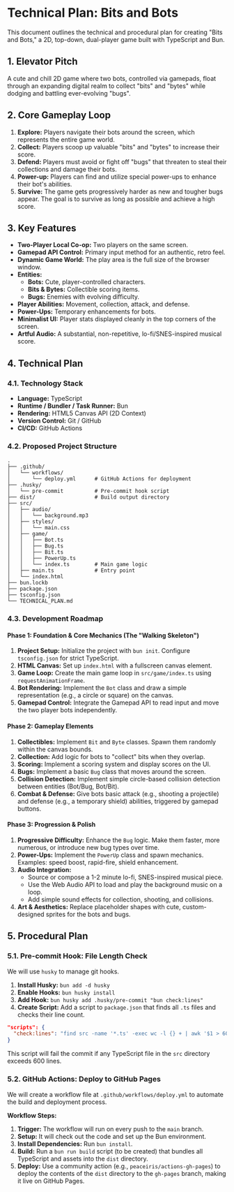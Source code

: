 # Technical Plan: Bits and Bots

This document outlines the technical and procedural plan for creating "Bits and Bots," a 2D, top-down, dual-player game built with TypeScript and Bun.

## 1. Elevator Pitch

A cute and chill 2D game where two bots, controlled via gamepads, float through an expanding digital realm to collect "bits" and "bytes" while dodging and battling ever-evolving "bugs".

## 2. Core Gameplay Loop

1.  **Explore:** Players navigate their bots around the screen, which represents the entire game world.
2.  **Collect:** Players scoop up valuable "bits" and "bytes" to increase their score.
3.  **Defend:** Players must avoid or fight off "bugs" that threaten to steal their collections and damage their bots.
4.  **Power-up:** Players can find and utilize special power-ups to enhance their bot's abilities.
5.  **Survive:** The game gets progressively harder as new and tougher bugs appear. The goal is to survive as long as possible and achieve a high score.

## 3. Key Features

-   **Two-Player Local Co-op:** Two players on the same screen.
-   **Gamepad API Control:** Primary input method for an authentic, retro feel.
-   **Dynamic Game World:** The play area is the full size of the browser window.
-   **Entities:**
    -   **Bots:** Cute, player-controlled characters.
    -   **Bits & Bytes:** Collectible scoring items.
    -   **Bugs:** Enemies with evolving difficulty.
-   **Player Abilities:** Movement, collection, attack, and defense.
-   **Power-Ups:** Temporary enhancements for bots.
-   **Minimalist UI:** Player stats displayed cleanly in the top corners of the screen.
-   **Artful Audio:** A substantial, non-repetitive, lo-fi/SNES-inspired musical score.

## 4. Technical Plan

### 4.1. Technology Stack

-   **Language:** TypeScript
-   **Runtime / Bundler / Task Runner:** Bun
-   **Rendering:** HTML5 Canvas API (2D Context)
-   **Version Control:** Git / GitHub
-   **CI/CD:** GitHub Actions

### 4.2. Proposed Project Structure

```
.
├── .github/
│   └── workflows/
│       └── deploy.yml      # GitHub Actions for deployment
├── .husky/
│   └── pre-commit          # Pre-commit hook script
├── dist/                   # Build output directory
├── src/
│   ├── audio/
│   │   └── background.mp3
│   ├── styles/
│   │   └── main.css
│   ├── game/
│   │   ├── Bot.ts
│   │   ├── Bug.ts
│   │   ├── Bit.ts
│   │   ├── PowerUp.ts
│   │   └── index.ts        # Main game logic
│   ├── main.ts             # Entry point
│   └── index.html
├── bun.lockb
├── package.json
├── tsconfig.json
└── TECHNICAL_PLAN.md
```

### 4.3. Development Roadmap

#### Phase 1: Foundation & Core Mechanics (The "Walking Skeleton")

1.  **Project Setup:** Initialize the project with `bun init`. Configure `tsconfig.json` for strict TypeScript.
2.  **HTML Canvas:** Set up `index.html` with a fullscreen canvas element.
3.  **Game Loop:** Create the main game loop in `src/game/index.ts` using `requestAnimationFrame`.
4.  **Bot Rendering:** Implement the `Bot` class and draw a simple representation (e.g., a circle or square) on the canvas.
5.  **Gamepad Control:** Integrate the Gamepad API to read input and move the two player bots independently.

#### Phase 2: Gameplay Elements

1.  **Collectibles:** Implement `Bit` and `Byte` classes. Spawn them randomly within the canvas bounds.
2.  **Collection:** Add logic for bots to "collect" bits when they overlap.
3.  **Scoring:** Implement a scoring system and display scores on the UI.
4.  **Bugs:** Implement a basic `Bug` class that moves around the screen.
5.  **Collision Detection:** Implement simple circle-based collision detection between entities (Bot/Bug, Bot/Bit).
6.  **Combat & Defense:** Give bots basic attack (e.g., shooting a projectile) and defense (e.g., a temporary shield) abilities, triggered by gamepad buttons.

#### Phase 3: Progression & Polish

1.  **Progressive Difficulty:** Enhance the `Bug` logic. Make them faster, more numerous, or introduce new bug types over time.
2.  **Power-Ups:** Implement the `PowerUp` class and spawn mechanics. Examples: speed boost, rapid-fire, shield enhancement.
3.  **Audio Integration:**
    -   Source or compose a 1-2 minute lo-fi, SNES-inspired musical piece.
    -   Use the Web Audio API to load and play the background music on a loop.
    -   Add simple sound effects for collection, shooting, and collisions.
4.  **Art & Aesthetics:** Replace placeholder shapes with cute, custom-designed sprites for the bots and bugs.

## 5. Procedural Plan

### 5.1. Pre-commit Hook: File Length Check

We will use `husky` to manage git hooks.

1.  **Install Husky:** `bun add -d husky`
2.  **Enable Hooks:** `bun husky install`
3.  **Add Hook:** `bun husky add .husky/pre-commit "bun check:lines"`
4.  **Create Script:** Add a script to `package.json` that finds all `.ts` files and checks their line count.

```json
"scripts": {
  "check:lines": "find src -name '*.ts' -exec wc -l {} + | awk '$1 > 600 {print $2 " has more than 600 lines"; exit 1}'"
}
```
This script will fail the commit if any TypeScript file in the `src` directory exceeds 600 lines.

### 5.2. GitHub Actions: Deploy to GitHub Pages

We will create a workflow file at `.github/workflows/deploy.yml` to automate the build and deployment process.

**Workflow Steps:**

1.  **Trigger:** The workflow will run on every push to the `main` branch.
2.  **Setup:** It will check out the code and set up the Bun environment.
3.  **Install Dependencies:** Run `bun install`.
4.  **Build:** Run a `bun run build` script (to be created) that bundles all TypeScript and assets into the `dist` directory.
5.  **Deploy:** Use a community action (e.g., `peaceiris/actions-gh-pages`) to deploy the contents of the `dist` directory to the `gh-pages` branch, making it live on GitHub Pages.
